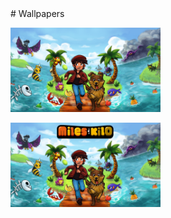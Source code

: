 <div class='textblock' markdown="1">
# Wallpapers

<a href='/wallpapers/miles-and-kilo-wallpaper-no-text.jpg'><img src='/wallpapers/miles-and-kilo-wallpaper-no-text.jpg' width='240'/></a>

<a href='/wallpapers/miles-and-kilo-wallpaper-text.jpg'><img src='/wallpapers/miles-and-kilo-wallpaper-text.jpg' width='240'/></a>
</div>
